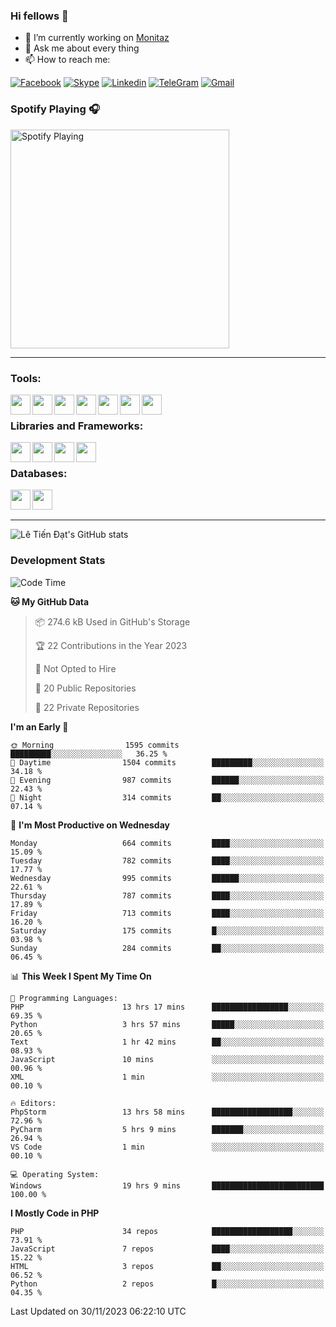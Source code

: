 ### Hi fellows 👋
- 🔭 I’m currently working on [Monitaz](https://monitaz.com/)
- 💬 Ask me about every thing
- 📫 How to reach me:

[![Facebook](https://img.shields.io/badge/Facebook-0000FF?logo=facebook&logoColor=white)](https://www.facebook.com/le.dat155)
[![Skype](https://img.shields.io/badge/Skype-blue?logo=skype&logoColor=white)](https://join.skype.com/invite/lr2sd8ZndbWr)
[![Linkedin](https://img.shields.io/badge/LinkedIn-0A66C2?logo=linkedin)](https://www.linkedin.com/in/ti%E1%BA%BFn-%C4%91%E1%BA%A1t-l%C3%AA-ba267a232/)
[![TeleGram](https://img.shields.io/badge/telegram-EF0EFF?logo=telegram)](https://t.me/subibi1505)
[![Gmail](https://img.shields.io/badge/Gmail-green?logo=gmail)](mailto:tiendat15599.dev@gmail.com)

### Spotify Playing 🎧
[<img src="https://tiendat-spotify.vercel.app/api/spotify" alt="Spotify Playing" width="350" />](https://open.spotify.com/user/21wi7t5t4zyugx5mgetrdo7xa)

---

### Tools:
<img align='left' height="32" width="32" src="https://upload.wikimedia.org/wikipedia/commons/thumb/c/c9/PhpStorm_Icon.svg/2048px-PhpStorm_Icon.svg.png">
<img align='left' height="32" width="32" src="https://upload.wikimedia.org/wikipedia/commons/thumb/1/1d/PyCharm_Icon.svg/1200px-PyCharm_Icon.svg.png">
<img align='left' height="32" width="32" src="https://cdn2.iconfinder.com/data/icons/pack1-baco-flurry-icons-style/512/XAMPP.png">
<img align='left' height="32" width="32" src="https://www.docker.com/wp-content/uploads/2022/03/vertical-logo-monochromatic.png">
<img align='left' height="32" width="32" src="https://www.mamp.info/images/icons/mamp-pro.png">
<img align='left' height="32" width="32" src="https://www.puttygen.com/wp-content/uploads/2019/05/Termius.png">
<img align='left' height="32" width="32" src="https://1475031.s21i.faiusr.com/4/1/ABUIABAEGAAg3dWc8AUoq7a8hAIwgAg4gAg.png">
<br>

### Libraries and Frameworks:
<img align='left' height="32" width="32" src="https://i0.wp.com/phocode.com/wp-content/uploads/2019/11/scrapyLogo.png?fit=300%2C300&ssl=1&w=640">
<img align='left' height="32" width="32" src="https://upload.wikimedia.org/wikipedia/commons/thumb/9/9a/Laravel.svg/985px-Laravel.svg.png">
<img align='left' height="32" width="32" src="https://cdn.worldvectorlogo.com/logos/codeigniter.svg">
<img align='left' height="32" width="32" src="https://upload.wikimedia.org/wikipedia/commons/thumb/e/ea/Zend-framework.svg/2560px-Zend-framework.svg.png">
<br>

### Databases:
<img align='left' height="32" width="32" src="https://download.logo.wine/logo/MySQL/MySQL-Logo.wine.png">
<img align='left' height="32" width="32" src="https://seeklogo.com/images/E/elasticsearch-logo-C75C4578EC-seeklogo.com.png">

<br>
<br>

---
![Lê Tiến Đạt's GitHub stats](https://github-readme-stats.vercel.app/api?username=tiendat15599&show_icons=true&count_private=true&theme=tokyonight)
### Development Stats


<!--START_SECTION:waka-->
![Code Time](http://img.shields.io/badge/Code%20Time-764%20hrs%2020%20mins-blue)

**🐱 My GitHub Data** 

> 📦 274.6 kB Used in GitHub's Storage 
 > 
> 🏆 22 Contributions in the Year 2023
 > 
> 🚫 Not Opted to Hire
 > 
> 📜 20 Public Repositories 
 > 
> 🔑 22 Private Repositories 
 > 
**I'm an Early 🐤** 

```text
🌞 Morning                1595 commits        █████████░░░░░░░░░░░░░░░░   36.25 % 
🌆 Daytime                1504 commits        █████████░░░░░░░░░░░░░░░░   34.18 % 
🌃 Evening                987 commits         ██████░░░░░░░░░░░░░░░░░░░   22.43 % 
🌙 Night                  314 commits         ██░░░░░░░░░░░░░░░░░░░░░░░   07.14 % 
```
📅 **I'm Most Productive on Wednesday** 

```text
Monday                   664 commits         ████░░░░░░░░░░░░░░░░░░░░░   15.09 % 
Tuesday                  782 commits         ████░░░░░░░░░░░░░░░░░░░░░   17.77 % 
Wednesday                995 commits         ██████░░░░░░░░░░░░░░░░░░░   22.61 % 
Thursday                 787 commits         ████░░░░░░░░░░░░░░░░░░░░░   17.89 % 
Friday                   713 commits         ████░░░░░░░░░░░░░░░░░░░░░   16.20 % 
Saturday                 175 commits         █░░░░░░░░░░░░░░░░░░░░░░░░   03.98 % 
Sunday                   284 commits         ██░░░░░░░░░░░░░░░░░░░░░░░   06.45 % 
```


📊 **This Week I Spent My Time On** 

```text
💬 Programming Languages: 
PHP                      13 hrs 17 mins      █████████████████░░░░░░░░   69.35 % 
Python                   3 hrs 57 mins       █████░░░░░░░░░░░░░░░░░░░░   20.65 % 
Text                     1 hr 42 mins        ██░░░░░░░░░░░░░░░░░░░░░░░   08.93 % 
JavaScript               10 mins             ░░░░░░░░░░░░░░░░░░░░░░░░░   00.96 % 
XML                      1 min               ░░░░░░░░░░░░░░░░░░░░░░░░░   00.10 % 

🔥 Editors: 
PhpStorm                 13 hrs 58 mins      ██████████████████░░░░░░░   72.96 % 
PyCharm                  5 hrs 9 mins        ███████░░░░░░░░░░░░░░░░░░   26.94 % 
VS Code                  1 min               ░░░░░░░░░░░░░░░░░░░░░░░░░   00.10 % 

💻 Operating System: 
Windows                  19 hrs 9 mins       █████████████████████████   100.00 % 
```

**I Mostly Code in PHP** 

```text
PHP                      34 repos            ██████████████████░░░░░░░   73.91 % 
JavaScript               7 repos             ████░░░░░░░░░░░░░░░░░░░░░   15.22 % 
HTML                     3 repos             ██░░░░░░░░░░░░░░░░░░░░░░░   06.52 % 
Python                   2 repos             █░░░░░░░░░░░░░░░░░░░░░░░░   04.35 % 
```




 Last Updated on 30/11/2023 06:22:10 UTC
<!--END_SECTION:waka-->
